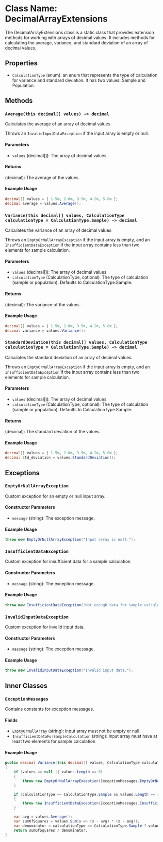 # Class Name: DecimalArrayExtensions

The DecimalArrayExtensions class is a static class that provides extension methods for working with arrays of decimal values. It includes methods for calculating the average, variance, and standard deviation of an array of decimal values.

## Properties

- `CalculationType` (enum): an enum that represents the type of calculation for variance and standard deviation. It has two values: Sample and Population.

## Methods

### `Average(this decimal[] values) -> decimal`

Calculates the average of an array of decimal values.

Throws an `InvalidInputDataException` if the input array is empty or null.

#### Parameters

- `values` (decimal[]): The array of decimal values.

#### Returns

(decimal): The average of the values.

#### Example Usage

```csharp
decimal[] values = { 1.5m, 2.0m, 3.5m, 4.2m, 5.8m };
decimal average = values.Average();
```


### `Variance(this decimal[] values, CalculationType calculationType = CalculationType.Sample) -> decimal`

Calculates the variance of an array of decimal values.

Throws an `EmptyOrNullArrayException` if the input array is empty, and an `InsufficientDataException` if the input array contains less than two elements for sample calculation.

#### Parameters

- `values` (decimal[]): The array of decimal values.
- `calculationType` (CalculationType, optional): The type of calculation (sample or population). Defaults to CalculationType.Sample.

#### Returns

(decimal): The variance of the values.

#### Example Usage

```csharp
decimal[] values = { 1.5m, 2.0m, 3.5m, 4.2m, 5.8m };
decimal variance = values.Variance();
```


### `StandardDeviation(this decimal[] values, CalculationType calculationType = CalculationType.Sample) -> decimal`

Calculates the standard deviation of an array of decimal values.

Throws an `EmptyOrNullArrayException` if the input array is empty, and an `InsufficientDataException` if the input array contains less than two elements for sample calculation.

#### Parameters

- `values` (decimal[]): The array of decimal values.
- `calculationType` (CalculationType, optional): The type of calculation (sample or population). Defaults to CalculationType.Sample.

#### Returns

(decimal): The standard deviation of the values.

#### Example Usage

```csharp
decimal[] values = { 1.5m, 2.0m, 3.5m, 4.2m, 5.8m };
decimal std_deviation = values.StandardDeviation();
```


## Exceptions

### `EmptyOrNullArrayException`

Custom exception for an empty or null input array.

#### Constructor Parameters

- `message` (string): The exception message.

#### Example Usage

```csharp
throw new EmptyOrNullArrayException("Input array is null.");
```


### `InsufficientDataException`

Custom exception for insufficient data for a sample calculation.

#### Constructor Parameters

- `message` (string): The exception message.

#### Example Usage

```csharp
throw new InsufficientDataException("Not enough data for sample calculation.");
```


### `InvalidInputDataException`

Custom exception for invalid input data.

#### Constructor Parameters

- `message` (string): The exception message.

#### Example Usage

```csharp
throw new InvalidInputDataException("Invalid input data.");
```

## Inner Classes

### `ExceptionMessages`

Contains constants for exception messages.

#### Fields

- `EmptyOrNullArray` (string): Input array must not be empty or null.
- `InsufficientDataForSampleCalculation` (string): Input array must have at least two elements for sample calculation.

#### Example Usage

```csharp
public decimal Variance(this decimal[] values, CalculationType calculationType = CalculationType.Sample)
{
    if (values == null || values.Length == 0)
    {
        throw new EmptyOrNullArrayException(ExceptionMessages.EmptyOrNullArray);
    }

    if (calculationType == CalculationType.Sample && values.Length == 1)
    {
        throw new InsufficientDataException(ExceptionMessages.InsufficientDataForSampleCalculation);
    }

    var avg = values.Average();
    var sumOfSquares = values.Sum(x => (x - avg) * (x - avg));
    var denominator = calculationType == CalculationType.Sample ? values.Length - 1 : values.Length;
    return sumOfSquares / denominator;
}
```
